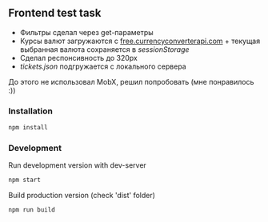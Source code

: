 ## Frontend test task

- Фильтры сделал через get-параметры
- Курсы валют загружаются с [free.currencyconverterapi.com](https://free.currencyconverterapi.com/) + текущая выбранная валюта сохраняется в *sessionStorage*
- Сделал респонсивность до 320px
- *tickets.json* подгружается с локального сервера

До этого не использовал MobX, решил попробовать (мне понравилось :))

### Installation
```sh
npm install
```

### Development

Run development version with dev-server
```sh
npm start
```

Build production version (check 'dist' folder)
```sh
npm run build
```
